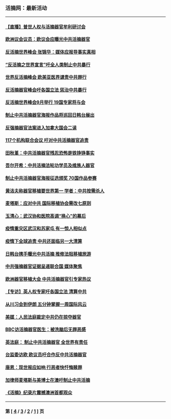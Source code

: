 ### 活摘网：最新活动
---
#### [【直播】普世人权与活摘器官牟利研讨会](../../pages/nf5883/n13425146.md?05200430) 
#### [欧洲议会议员：欧议会应曝光中共活摘器官](../../pages/nf5883/n13336571.md?05200430) 
#### [反活摘世界峰会 张锦华：媒体应报导事实真相](../../pages/nf5883/n13278502.md?05200430) 
#### [“反活摘之世界宣言”吁全人类制止中共暴行](../../pages/nf5883/n13259730.md?05200430) 
#### [世界反活摘峰会 欧美亚医界谴责中共罪行](../../pages/nf5883/n13253550.md?05200430) 
#### [反活摘器官峰会吁各国立法 惩治中共暴行](../../pages/nf5883/n13245052.md?05200430) 
#### [反活摘世界峰会9月举行 19国专家将与会](../../pages/nf5883/n13201492.md?05200430) 
#### [制止中共活摘器官海报作品将巡回日韩台展出](../../pages/nf5883/n13177791.md?05200430) 
#### [反强摘器官法案进入加拿大国会二读](../../pages/nf5883/n13033450.md?05200430) 
#### [117个机构联合会议 吁对中共活摘器官追责](../../pages/nf5883/n12775087.md?05200430) 
#### [田秋堇：中共活摘器官残忍恐怖是铁铮铮事实](../../pages/nf5883/n12702148.md?05200430) 
#### [吾尔开希：中共活摘法轮功学员及维族人器官](../../pages/nf5883/n12693197.md?05200430) 
#### [制止中共活摘器官海报征选颁奖 70国作品参赛](../../pages/nf5883/n12692050.md?05200430) 
#### [黄洁夫称器官移植要世界第一 学者：中共按需杀人](../../pages/nf5883/n12572329.md?05200430) 
#### [麦塔斯：应对中共 国际移植协会需改七原则](../../pages/nf5883/n12514711.md?05200430) 
#### [玉清心：武汉协和医院高调“换心”的幕后](../../pages/nf5883/n12298730.md?05200430) 
#### [疫情重灾区武汉和苏家屯 有一惊人相似点](../../pages/nf5883/n12150824.md?05200430) 
#### [疫情下全球追责 中共还面临另一大清算](../../pages/nf5883/n12070397.md?05200430) 
#### [日韩台携手曝光中共活摘 推修法阻移植旅游](../../pages/nf5883/n11712046.md?05200430) 
#### [中共强摘器官证据呈递联合国 媒体聚焦](../../pages/nf5883/n11546426.md?05200430) 
#### [欧洲器官移植大会 中共活摘器官引专家热议](../../pages/nf5883/n11539095.md?05200430) 
#### [【专访】英人权专家吁各国立法 清算中共](../../pages/nf5883/n11367315.md?05200430) 
#### [从川习会到伊朗 五分钟掌握一周国际风云](../../pages/nf5883/n11338520.md?05200430) 
#### [美媒：人民法庭裁定中共仍在掠夺器官](../../pages/nf5883/n11334897.md?05200430) 
#### [BBC访活摘器官医生：被洗脑后无罪恶感](../../pages/nf5883/n11335935.md?05200430) 
#### [英法庭： 制止中共活摘器官 全世界有责任](../../pages/nf5883/n11330691.md?05200430) 
#### [台监委访欧 欧议员吁合作反中共活摘器官](../../pages/nf5883/n11109190.md?05200430) 
#### [唐恩：现世报应如响 行恶者快忏悔赎罪](../../pages/nf5883/n11104016.md?05200430) 
#### [加律师麦塔斯与美博士在澳吁制止中共活摘](../../pages/nf5883/n10724764.md?05200430) 
#### [《活摘》纪录片震撼澳洲首都观众](../../pages/nf5883/n10722747.md?05200430) 

---
#### 第 [ [4](./4.md?05200430) / [3](./3.md?05200430) / [2](./2.md?05200430) / [1](./1.md?05200430) ] 页

